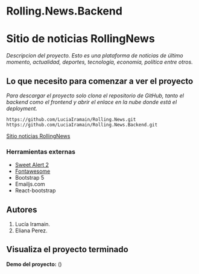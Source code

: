 # Rolling.News.Backend
# Sitio de noticias RollingNews

_Descripcion del proyecto. Esto es una plataforma de noticias de último momento, actualidad, deportes, tecnología, economía, política entre otros._

## Lo que necesito para comenzar a ver el proyecto

_Para descargar el proyecto solo clona el repositorio de GitHub, tanto el backend como el frontend y abrir el enlace en la nube donde está el deployment._

`https://github.com/LuciaIramain/Rolling.News.git`
`https://github.com/LuciaIramain/Rolling.News.Backend.git`


[Sitio noticias RollingNews](README.md)

### Herramientas externas

- [Sweet Alert 2](https://sweetalert2.github.io/)
- [Fontawesome](https://fontawesome.com/)
- Bootstrap 5
- Emailjs.com
- React-bootstrap
    
## Autores

1. Lucía Iramain.
1. Eliana Perez.

## Visualiza el proyecto terminado

**Demo del proyecto:** ()

